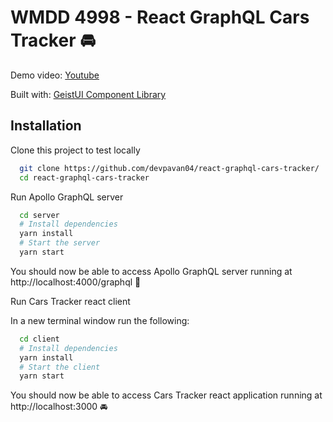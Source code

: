 # WMDD 4998 - React GraphQL Cars Tracker 🚘

Demo video: [Youtube](https://www.youtube.com/watch?v=RIZi3Io_xBs)

Built with: [GeistUI Component Library](https://geist-ui.dev/en-us)

## Installation

Clone this project to test locally

```bash
  git clone https://github.com/devpavan04/react-graphql-cars-tracker/
  cd react-graphql-cars-tracker
```

Run Apollo GraphQL server

```bash
  cd server
  # Install dependencies
  yarn install
  # Start the server
  yarn start
```

You should now be able to access Apollo GraphQL server running at http://localhost:4000/graphql 🚀

Run Cars Tracker react client

In a new terminal window run the following:

```bash
  cd client
  # Install dependencies
  yarn install
  # Start the client
  yarn start
```

You should now be able to access Cars Tracker react application running at http://localhost:3000 🚘
